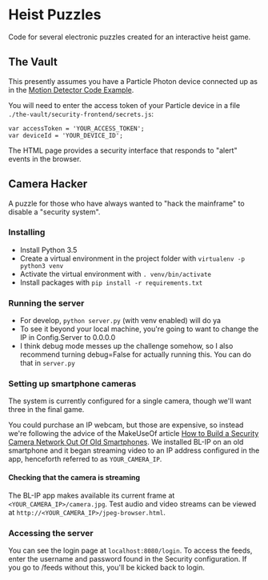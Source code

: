 # Heist Puzzles

Code for several electronic puzzles created for an interactive heist game.

## The Vault

This presently assumes you have a Particle Photon device connected up as in the [Motion Detector
Code Example](https://docs.particle.io/guide/getting-started/examples/photon/#make-a-motion-detector-publish-and-the-console).

You will need to enter the access token of your Particle device in a file `./the-vault/security-frontend/secrets.js`:
```
var accessToken = 'YOUR_ACCESS_TOKEN';
var deviceId = 'YOUR_DEVICE_ID';
```

The HTML page provides a security interface that responds to "alert" events in the browser.


## Camera Hacker

A puzzle for those who have always wanted to "hack the mainframe" to disable a "security system".

### Installing
* Install Python 3.5
* Create a virtual environment in the project folder with `virtualenv -p python3 venv`
* Activate the virtual environment with `. venv/bin/activate`
* Install packages with `pip install -r requirements.txt`

### Running the server
* For develop, `python server.py` (with venv enabled) will do ya
* To see it beyond your local machine, you're going to want to change the IP in Config.Server to
  0.0.0.0
* I think debug mode messes up the challenge somehow, so I also recommend turning debug=False
  for actually running this. You can do that in `server.py`

### Setting up smartphone cameras

The system is currently configured for a single camera, though we'll want three in the final game.

You could purchase an IP webcam, but those are expensive, so instead we're following the advice of 
the MakeUseOf article [How to Build a Security Camera Network Out Of Old
Smartphones](https://www.makeuseof.com/tag/how-to-build-a-security-camera-network-out-of-old-smartphones/).
We installed BL-IP on an old smartphone and it began streaming video to an IP address configured
in the app, henceforth referred to as `YOUR_CAMERA_IP`.

#### Checking that the camera is streaming

The BL-IP app makes available its current frame at `<YOUR_CAMERA_IP>/camera.jpg`. Test audio and
video streams can be viewed at `http://<YOUR_CAMERA_IP>/jpeg-browser.html`.


### Accessing the server
You can see the login page at `localhost:8080/login`. To access the feeds, enter the username and
password found in the Security configuration. If you go to /feeds without this, you'll be kicked
back to login. 
